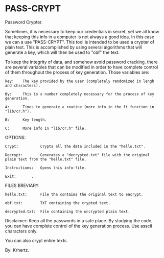 # PASS-CRYPT
Password Crypter.

Sometimes, it is necessary to keep our credentials in secret, yet we all know that keeping this info in a 
computer is not always a good idea. In this case we can a use "PASS-CRYPT". This tool is intended to be used a 
crypter of plain text. This is accomplished by using several algorithms that will generate a key, which 
will then be used to "obf" the text.

To keep the integrity of data, and somehow avoid password cracking, there are several variables that can be
modified in order to have complete control of them throughout the process of key generation. Those variables are:

    key:	The key provided by the user (completely randomized in lengh and characters).
   
    By:	    This is a number completely necessary for the process of key generation.
    
    A:	    Times to generate a routine (more info in the fi function in "lib/cr.h"). 
    
    B: 	    Key length.
    
    C:	    More info in "lib/cr.h" file.
    
OPTIONS:

    Crypt:   	    Crypts all the data included in the "hello.txt".

    Decrypt: 	    Generates a "decrypted.txt" file with the original plain text from the "hello.txt" file.

    Instructions:	Opens this info-file.

    Exit:		.



FILES BREVIARY:

    hello.txt:	    File tha contains the original text to encrypt.

    obf.txt:	    TXT containing the crypted text.

    decrypted.txt:	File containing the uncrypted plain text.
 
Disclaimer: Keep all the passwords in a safe place. By studying the code, you can have complete control of the
            key generation process. Use asscii characters only.
             
You can also crypt entire texts.

By: Krhertz.
